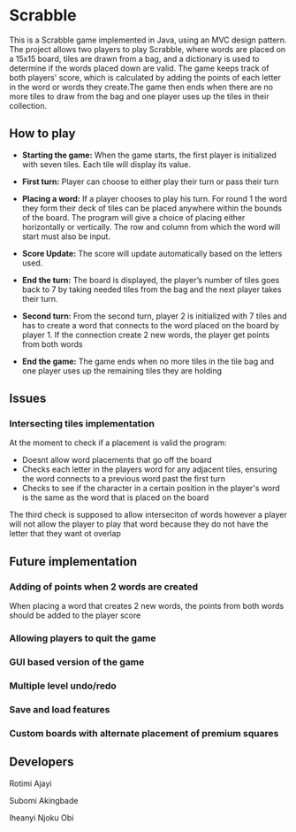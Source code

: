 # Scrabble
This is a Scrabble game implemented in Java, using an MVC design pattern. The project allows two players to play Scrabble, where words are placed on a 15x15 board, tiles are drawn from a bag, and a dictionary is used to determine if the words placed down are valid.
The game keeps track of both players' score, which is calculated by adding the points of each letter in the word or words they create.The game then ends when there are no more tiles to draw from the bag and one player uses up the tiles in their collection.

## How to play
- **Starting the game:** When the game starts, the first player is initialized with seven tiles. Each tile will display its value.

- **First turn:** Player can choose to either play their turn or pass their turn 

- **Placing a word:** If a player chooses to play his turn. For round 1 the word they form their deck of tiles can be placed anywhere within the bounds of the board. The program will give a choice of placing either horizontally or vertically. The row and column from which the word will start must also be input.

- **Score Update:** The score will update automatically based on the letters used.

- **End the turn:** The board is displayed, the player’s number of tiles goes back to 7 by taking needed tiles from the bag  and the next player takes their turn.

- **Second turn:** From the second turn, player 2 is initialized with 7 tiles and has to create a word that connects to the word placed on the board by player 1. If the connection create 2 new words, the player get points from both words

- **End the game:** The game ends when no more tiles in the tile bag and one player uses up the remaining tiles they are holding

## Issues
### Intersecting tiles implementation 
At the moment to check if a placement is valid the program:
- Doesnt allow word placements that go off the board
- Checks each letter in the players word for any adjacent tiles, ensuring the word connects to a previous word past the first turn
- Checks to see if the character in a certain position in the player's word is the same as the word that is placed on the board

The third check is supposed to allow interseciton of words however a player will not allow the player to play that word because they do not have the letter that they want ot overlap

## Future implementation
### Adding of points when 2 words are created
When placing a word that creates 2 new words, the points from both words should be added to the player score
### Allowing players to quit the game
### GUI based version of the game
### Multiple level undo/redo
### Save and load features
### Custom boards with alternate placement of premium squares
## Developers
Rotimi Ajayi

Subomi Akingbade

Iheanyi Njoku Obi



